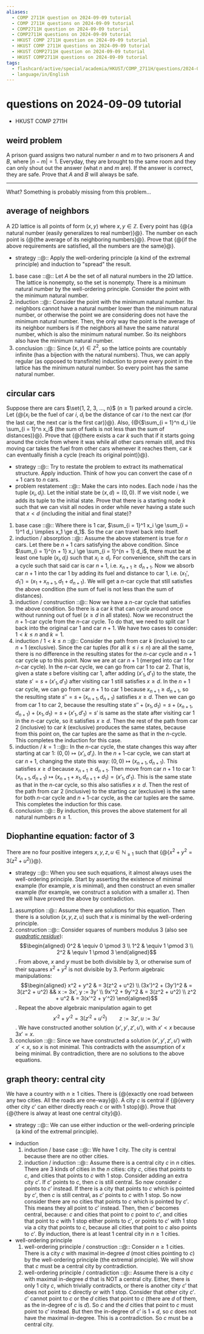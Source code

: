 ```yaml
---
aliases:
  - COMP 2711H question on 2024-09-09 tutorial
  - COMP 2711H questions on 2024-09-09 tutorial
  - COMP2711H question on 2024-09-09 tutorial
  - COMP2711H questions on 2024-09-09 tutorial
  - HKUST COMP 2711H question on 2024-09-09 tutorial
  - HKUST COMP 2711H questions on 2024-09-09 tutorial
  - HKUST COMP2711H question on 2024-09-09 tutorial
  - HKUST COMP2711H questions on 2024-09-09 tutorial
tags:
  - flashcard/active/special/academia/HKUST/COMP_2711H/questions/2024-09-09/tutorial
  - language/in/English
---
```


# questions on 2024-09-09 tutorial

- HKUST COMP 2711H

## weird problem

A prison guard assigns two natural number $n$ and $m$ to two prisoners $A$ and $B$, where $\lvert n − m \rvert = 1$. Everyday, they are brought to the same room and they can only shout out the answer (what $n$ and $m$ are). If the answer is correct, they are safe. Prove that $A$ and $B$ will always be safe.

---

What? Something is probably missing from this problem...

## average of neighbors

A 2D lattice is all points of form $(x, y)$ where $x, y \in \mathbb Z$. Every point has {@{a natural number (easily generalizes to real number)}@}. The number on each point is {@{the average of its neighboring numbers}@}. Prove that {@{if the above requirements are satisfied, all the numbers are the same}@}. <!--SR:!2025-09-17,261,330!2025-09-18,262,330!2028-11-25,1170,350-->

- strategy ::@:: Apply the well-ordering principle (a kind of the extremal principle) and induction to "spread" the result. <!--SR:!2025-09-18,262,330!2025-09-15,259,330-->

1. base case ::@:: Let $A$ be the set of all natural numbers in the 2D lattice. The lattice is nonempty, so the set is nonempty. There is a minimum natural number by the well-ordering principle. Consider the point with the minimum natural number. <!--SR:!2025-09-14,258,330!2028-11-08,1155,350-->
2. induction ::@:: Consider the point with the minimum natural number. Its neighbors cannot have a natural number lower than the minimum natural number, or otherwise the point we are considering does not have the minimum natural number. Then, the only way the point is the average of its neighbor numbers is if the neighbors all have the same natural number, which is also the minimum natural number. So its neighbors also have the minimum natural number. <!--SR:!2026-09-04,504,310!2028-11-21,1167,350-->
3. conclusion ::@:: Since $(x, y) \in \mathbb Z^2$, so the lattice points are countably infinite (has a bijection with the natural numbers). Thus, we can apply regular (as opposed to transfinite) induction to prove every point in the lattice has the minimum natural number. So every point has the same natural number. <!--SR:!2025-09-14,258,330!2025-09-15,259,330-->

## circular cars

Suppose there are cars $\set{1, 2, 3, ..., n}$ ($n \ge 1$) parked around a circle. Let {@{$x_i$ be the fuel of car $i$, $d_i$ be the distance of car $i$ to the next car (for the last car, the next car is the first car)}@}. Also, {@{$\sum_{i = 1}^n d_i \le \sum_{i = 1}^n x_i$ (the sum of fuels is not less than the sum of distances)}@}. Prove that {@{there exists a car $k$ such that if it starts going around the circle from where it was while all other cars remain still, and this moving car takes the fuel from other cars whenever it reaches them, car $k$ can eventually finish a cycle (reach its original point)}@}. <!--SR:!2028-11-09,1156,350!2028-11-16,1163,350!2027-07-17,759,330-->

- strategy ::@:: Try to restate the problem to extract its mathematical structure. Apply induction. Think of how you can convert the case of $n + 1$ cars to $n$ cars. <!--SR:!2027-09-03,793,330!2025-09-16,260,330-->
- problem restatement ::@:: Make the cars into nodes. Each node $i$ has the tuple $(x_i, d_i)$. Let the initial state be $(x, d) = (0, 0)$. If we visit node $i$, we adds its tuple to the initial state. Prove that there is a starting node $k$ such that we can visit all nodes in order while never having a state such that $x < d$ (including the initial and final state)? <!--SR:!2028-11-05,1153,350!2025-09-17,261,330-->

1. base case ::@:: Where there is 1 car, $\sum_{i = 1}^1 x_i \ge \sum_{i = 1}^1 d_i \implies x_1 \ge d_1$. So the car can travel back into itself. <!--SR:!2028-11-19,1165,350!2028-11-01,1149,350-->
2. induction / absorption ::@:: Assume the above statement is true for $n$ cars. Let there be $n + 1$ cars satisfying the above condition. Since $\sum_{i = 1}^{n + 1} x_i \ge \sum_{i = 1}^{n + 1} d_i$, there must be at least one tuple $(x_i, d_i)$ such that $x_i \ge d_i$. For convenience, shift the cars in a cycle such that said car is car $n + 1$, i.e. $x_{n + 1} \ge d_{n + 1}$. Now we absorb car $n + 1$ into the car 1 by adding its fuel and distance to car 1, i.e. $(x_1', d_1') = (x_1 + x_{n + 1}, d_1 + d_{n + 1})$. We will get a $n$-car cycle that still satisfies the above condition (the sum of fuel is not less than the sum of distances). <!--SR:!2027-09-01,791,330!2027-12-23,836,330-->
3. induction / construction ::@:: Now we have a $n$-car cycle that satisfies the above condition. So there is a car $k$ that can cycle around once without running out of fuel ($x \ge d$ in all states). Now we reconstruct the $n + 1$-car cycle from the $n$-car cycle. To do that, we need to split car 1 back into the original car 1 and car $n + 1$. We have two cases to consider: $1 < k \le n$ and $k = 1$. <!--SR:!2026-09-15,511,310!2027-09-25,810,330-->
4. induction / $1 < k \le n$ ::@:: Consider the path from car $k$ (inclusive) to car $n + 1$ (exclusive). Since the car tuples (for all $k \le i \le n$) are all the same, there is no difference in the resulting states for the $n$-car cycle and $n + 1$ car cycle up to this point. Now we are at car $n + 1$ (merged into car 1 for $n$-car cycle). In the $n$-car cycle, we can go from car 1 to car 2. That is, given a state $s$ before visiting car 1, after adding $(x'_1, d'_1)$ to the state, the state $s' = s + (x'_1, d'_1)$ after visiting car 1 still satisfies $x \ge d$. In the $n + 1$ car cycle, we can go from car $n + 1$ to car 1 because $x_{n + 1} \ge d_{n + 1}$, so the resulting state $s'' = s + (x_{n + 1}, d_{n + 1})$ satisfies $x \ge d$. Then we can go from car 1 to car 2, because the resulting state $s'' + (x_1, d_1) = s + (x_{n + 1}, d_{n + 1}) + (x_1, d_1) = s + (x'_1, d'_1) = s'$ is same as the state after visiting car 1 in the $n$-car cycle, so it satisfies $x \ge d$. Then the rest of the path from car 2 (inclusive) to car $k$ (exclusive) produces the same states, because from this point on, the car tuples are the same as that in the $n$-cycle. This completes the induction for this case. <!--SR:!2026-04-17,320,250!2026-09-19,515,310-->
5. induction / $k = 1$ ::@:: In the $n$-car cycle, the state changes this way after starting at car 1: $(0, 0) \mapsto (x'_i, d'_i)$. In the $n + 1$-car cycle, we can start at car $n + 1$, changing the state this way: $(0, 0) \mapsto (x_{n + 1}, d_{n + 1})$. This satisfies $x \ge d$ because $x_{n + 1} \ge d_{n + 1}$. Then move from car $n + 1$ to car 1: $(x_{n + 1}, d_{n + 1}) \mapsto (x_{n + 1} + x_1, d_{n + 1} + d_1) = (x'_1, d'_1)$. This is the same state as that in the $n$-car cycle, so this also satisfies $x \ge d$. Then the rest of the path from car 2 (inclusive) to the starting car (exclusive) is the same for both $n$-car cycle and $n + 1$-car cycle, as the car tuples are the same. This completes the induction for this case. <!--SR:!2027-09-21,808,330!2026-09-30,525,310-->
6. conclusion ::@:: By induction, this proves the above statement for all natural numbers $n \ge 1$. <!--SR:!2028-10-30,1148,350!2028-11-20,1166,350-->

## Diophantine equation: factor of 3

There are no four positive integers $x, y, z, u \in \mathbb N_{\ge 1}$ such that {@{$x^2 + y^2 = 3(z^2 + u^2)$}@}. <!--SR:!2028-11-27,1172,350-->

- strategy ::@:: When you see such equations, it almost always uses the well-ordering principle. Start by asserting the existence of minimal example (for example, $x$ is minimal), and then construct an even smaller example (for example, we construct a solution with a smaller $x$). Then we will have proved the above by contradiction. <!--SR:!2028-10-31,1148,350!2028-10-27,1145,350-->

1. assumption ::@:: Assume there are solutions for this equation. Then there is a solution $(x, y, z, u)$ such that $x$ is minimal by the well-ordering principle. <!--SR:!2025-09-13,257,330!2028-11-26,1171,350-->
2. construction ::@:: Consider squares of numbers modulus 3 (also see [_quadratic residue_](../../../../../general/quadratic%20residue.md)): $$\begin{aligned} 0^2 & \equiv 0 \pmod 3 \\ 1^2 & \equiv 1 \pmod 3 \\ 2^2 & \equiv 1 \pmod 3 \end{aligned}$$. From above, $x$ and $y$ must be both divisible by 3, or otherwise sum of their squares $x^2 + y^2$ is not divisible by 3. Perform algebraic manipulations: $$\begin{aligned} x^2 + y^2 & = 3(z^2 + u^2) \\ (3x')^2 + (3y')^2 & = 3(z^2 + u^2) && x := 3x', y := 3y' \\ 9x'^2 + 9y'^2 & = 3(z^2 + u^2) \\ z^2 + u^2 & = 3(x'^2 + y'^2) \end{aligned}$$. Repeat the above algebraic manipulation again to get $$x'^2 + y'^2 = 3(z'^2 + u'^2) \qquad z := 3z', u := 3u'$$. We have constructed another solution $(x', y', z', u')$, with $x' < x$ because $3x' = x$. <!--SR:!2027-10-07,816,330!2026-05-16,387,290-->
3. conclusion ::@:: Since we have constructed a solution $(x', y', z', u')$ with $x' < x$, so $x$ is not minimal. This contradicts with the assumption of $x$ being minimal. By contradiction, there are no solutions to the above equations. <!--SR:!2027-09-17,805,330!2025-09-14,258,330-->

## graph theory: central city

We have a country with $n \ge 1$ cities. There is {@{exactly one road between any two cities. All the roads are one-way}@}. A city $c$ is central if {@{every other city $c′$ can either directly reach $c$ or with 1 stop}@}. Prove that {@{there is alway at least one central city}@}. <!--SR:!2025-09-19,263,330!2025-09-19,263,330!2025-09-16,260,330-->

- strategy ::@:: We can use either induction or the well-ordering principle (a kind of the extremal principle). <!--SR:!2025-09-15,259,330!2025-09-18,262,330-->

<!-- list separator -->

- induction
  1. induction / base case ::@:: We have 1 city. The city is central because there are no other cities. <!--SR:!2025-09-17,261,330!2025-09-13,257,330-->
  2. induction / induction ::@:: Assume there is a central city $c$ in $n$ cities. There are 3 kinds of cities in the $n$ cities: city $c$, cities that points to $c$, and cities that points to $c$ with 1 stop. Consider adding an extra city $c'$. If $c'$ points to $c$, then $c$ is still central. So now consider $c$ points to $c'$ instead. If there is a city that points to $c$ which is pointed by $c'$, then $c$ is still central, as $c'$ points to $c$ with 1 stop. So now consider there are no cities that points to $c$ which is pointed by $c'$. This means they all point to $c'$ instead. Then, then $c'$ becomes central, because: $c$ and cities that point to $c$ point to $c'$, and cities that point to $c$ with 1 stop either points to $c'$, or points to $c'$ with 1 stop via a city that points to $c$, because all cities that point to $c$ also points to $c'$. By induction, there is at least 1 central city in $n \ge 1$ cities. <!--SR:!2027-10-08,817,330!2027-09-04,793,330-->
- well-ordering principle
  1. well-ordering principle / construction ::@:: Consider $n \ge 1$ cities. There is a city $c$ with maximal in-degree $d$ (most cities pointing to $c$) by the well-ordering principle (the extremal principle). We will show that $c$ must be a central city by contradiction. <!--SR:!2025-09-16,260,330!2027-08-31,790,330-->
  2. well-ordering principle / contradiction ::@:: Assume there is a city $c$ with maximal in-degree $d$ that is NOT a central city. Either, there is only 1 city $c$, which trivially contradicts, or there is another city $c'$ that does not point to $c$ directly or with 1 stop. Consider that other city $c'$. $c'$ cannot point to $c$ or the $d$ cities that point to $c$ (there are $d$ of them, as the in-degree of $c$ is $d$). So $c$ and the $d$ cities that point to $c$ must point to $c'$ instead. But then the in-degree of $c'$ is $1 + d$, so $c$ does not have the maximal in-degree. This is a contradiction. So $c$ must be a central city. <!--SR:!2027-08-18,779,330!2027-07-09,751,330-->
